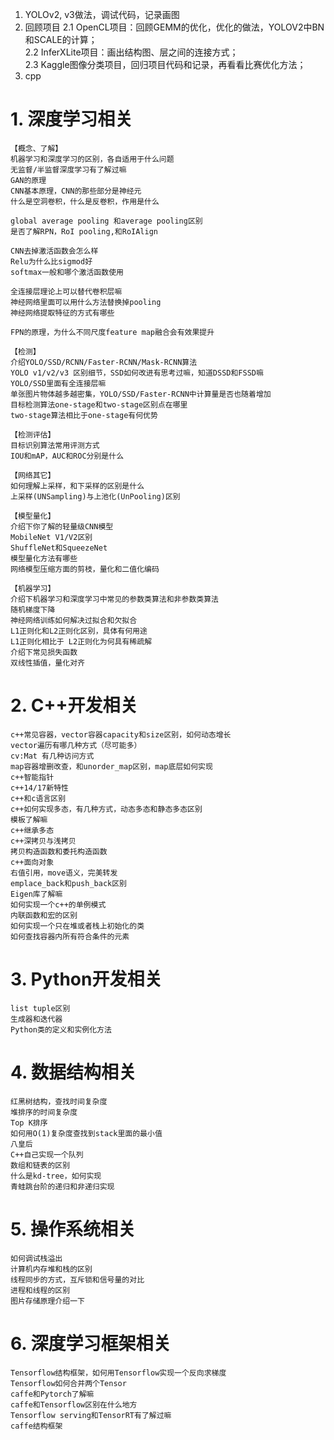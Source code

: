 

1. YOLOv2, v3做法，调试代码，记录画图  
2. 回顾项目
  2.1 OpenCL项目：回顾GEMM的优化，优化的做法，YOLOV2中BN和SCALE的计算；  
  2.2 InferXLite项目：画出结构图、层之间的连接方式；  
  2.3 Kaggle图像分类项目，回归项目代码和记录，再看看比赛优化方法；  
3. cpp

# 1. 深度学习相关

    【概念、了解】  
    机器学习和深度学习的区别，各自适用于什么问题  
    无监督/半监督深度学习有了解过嘛  
    GAN的原理  
    CNN基本原理，CNN的那些部分是神经元  
    什么是空洞卷积，什么是反卷积，作用是什么  
    
    global average pooling 和average pooling区别  
    是否了解RPN，RoI pooling,和RoIAlign  
      
    CNN去掉激活函数会怎么样  
    Relu为什么比sigmod好  
    softmax一般和哪个激活函数使用  
    
    全连接层理论上可以替代卷积层嘛  
    神经网络里面可以用什么方法替换掉pooling  
    神经网络提取特征的方式有哪些  
    
    FPN的原理，为什么不同尺度feature map融合会有效果提升  
    
    【检测】  
    介绍YOLO/SSD/RCNN/Faster-RCNN/Mask-RCNN算法  
    YOLO v1/v2/v3 区别细节，SSD如何改进有思考过嘛，知道DSSD和FSSD嘛  
    YOLO/SSD里面有全连接层嘛  
    单张图片物体越多越密集，YOLO/SSD/Faster-RCNN中计算量是否也随着增加  
    目标检测算法one-stage和two-stage区别点在哪里  
    two-stage算法相比于one-stage有何优势  
    
    【检测评估】  
    目标识别算法常用评测方式  
    IOU和mAP，AUC和ROC分别是什么  
    
    【网络其它】  
    如何理解上采样，和下采样的区别是什么   
    上采样(UNSampling)与上池化(UnPooling)区别  
     
    【模型量化】  
    介绍下你了解的轻量级CNN模型  
    MobileNet V1/V2区别  
    ShuffleNet和SqueezeNet  
    模型量化方法有哪些  
    网络模型压缩方面的剪枝，量化和二值化编码  
 
    【机器学习】  
    介绍下机器学习和深度学习中常见的参数类算法和非参数类算法  
    随机梯度下降  
    神经网络训练如何解决过拟合和欠拟合    
    L1正则化和L2正则化区别，具体有何用途  
    L1正则化相比于 L2正则化为何具有稀疏解  
    介绍下常见损失函数  
    双线性插值，量化对齐  
      
# 2. C++开发相关

    c++常见容器，vector容器capacity和size区别，如何动态增长  
    vector遍历有哪几种方式（尽可能多）   
    cv:Mat 有几种访问方式   
    map容器增删改查，和unorder_map区别，map底层如何实现  
    c++智能指针   
    c++14/17新特性  
    c++和c语言区别  
    c++如何实现多态，有几种方式，动态多态和静态多态区别   
    模板了解嘛  
    c++继承多态   
    c++深拷贝与浅拷贝    
    拷贝构造函数和委托构造函数  
    c++面向对象   
    右值引用，move语义，完美转发  
    emplace_back和push_back区别    
    Eigen库了解嘛  
    如何实现一个c++的单例模式  
    内联函数和宏的区别   
    如何实现一个只在堆或者栈上初始化的类  
    如何查找容器内所有符合条件的元素  
    
# 3. Python开发相关  
    list tuple区别  
    生成器和迭代器   
    Python类的定义和实例化方法  
    
# 4. 数据结构相关   
    红黑树结构，查找时间复杂度    
    堆排序的时间复杂度   
    Top K排序   
    如何用O(1)复杂度查找到stack里面的最小值   
    八皇后   
    C++自己实现一个队列   
    数组和链表的区别   
    什么是kd-tree，如何实现   
    青蛙跳台阶的递归和非递归实现  
    
# 5. 操作系统相关    
    如何调试栈溢出   
    计算机内存堆和栈的区别   
    线程同步的方式，互斥锁和信号量的对比   
    进程和线程的区别   
    图片存储原理介绍一下   
    
# 6. 深度学习框架相关   
    Tensorflow结构框架，如何用Tensorflow实现一个反向求梯度   
    Tensorflow如何合并两个Tensor   
    caffe和Pytorch了解嘛   
    caffe和Tensorflow区别在什么地方  
    Tensorflow serving和TensorRT有了解过嘛      
    caffe结构框架    

